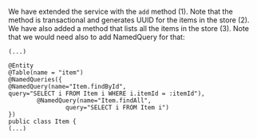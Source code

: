 
We have extended the service with the `add` method (1). Note
that the method is transactional and generates UUID for the items in the
store (2). We have also added a method that lists all the items in the
store (3). Note that we would need also to add NamedQuery for that:


```
(...)

@Entity
@Table(name = "item")
@NamedQueries({
@NamedQuery(name="Item.findById",
query="SELECT i FROM Item i WHERE i.itemId = :itemId"),
        @NamedQuery(name="Item.findAll",
                query="SELECT i FROM Item i")
})
public class Item {
(...)
```
